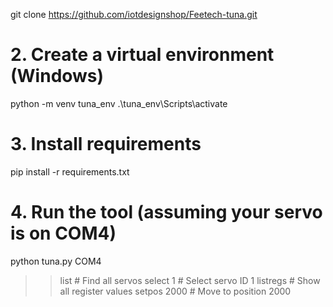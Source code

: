 git clone https://github.com/iotdesignshop/Feetech-tuna.git

# 2. Create a virtual environment (Windows)

python -m venv tuna_env
.\tuna_env\Scripts\activate

# 3. Install requirements

pip install -r requirements.txt

# 4. Run the tool (assuming your servo is on COM4)

python tuna.py COM4

> > list # Find all servos
> > select 1 # Select servo ID 1
> > listregs # Show all register values
> > setpos 2000 # Move to position 2000
